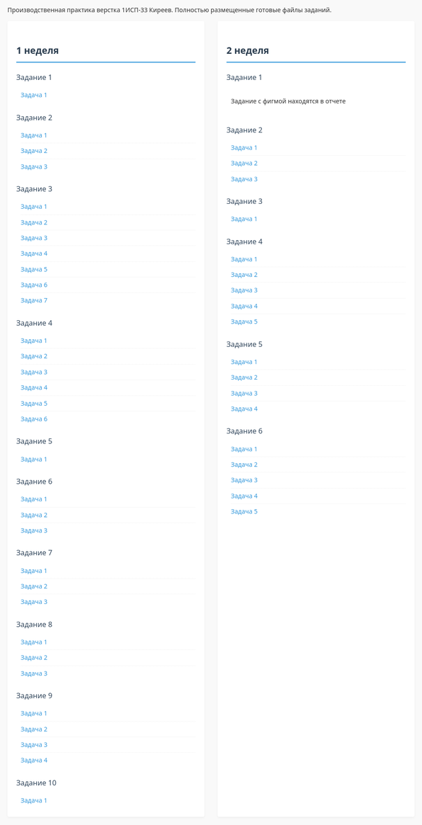 Производственная практика верстка 1ИСП-33 Киреев.
Полностью размещенные готовые файлы заданий.
<html>
<head>
    <title>Задания по неделям практика</title>
    <style>
        :root {
            --primary-color: #2c3e50;
            --secondary-color: #34495e;
            --accent-color: #3498db;
            --text-color: #333;
            --light-gray: #f5f5f5;
            --border-radius: 4px;
        }
        body {
            font-family: 'Segoe UI', Tahoma, Geneva, Verdana, sans-serif;
            line-height: 1.6;
            color: var(--text-color);
            max-width: 1200px;
            margin: 0 auto;
            padding: 20px;
            background-color: #f9f9f9;
        }
        h2 {
            color: var(--primary-color);
            padding-bottom: 8px;
            border-bottom: 2px solid var(--accent-color);
            margin-top: 30px;
        }
        h3 {
            color: var(--secondary-color);
            margin: 20px 0 10px 0;
            font-weight: 500;
        }
        .weeks-container {
            display: flex;
            gap: 30px;
            flex-wrap: wrap;
        }
        .week {
            flex: 1;
            min-width: 300px;
            background: white;
            padding: 20px;
            border-radius: var(--border-radius);
            box-shadow: 0 2px 5px rgba(0,0,0,0.05);
        }
        .subtasks {
            margin-left: 10px;
        }
        .subtasks div {
            padding: 6px 0;
            border-bottom: 1px dotted #eee;
        }
        .subtasks div:last-child {
            border-bottom: none;
        }
        a {
            color: var(--accent-color);
            text-decoration: none;
            transition: color 0.2s;
        }
        a:hover {
            color: var(--primary-color);
            text-decoration: underline;
        }
        @media (max-width: 768px) {
            .weeks-container {
                flex-direction: column;
                gap: 20px;
            }
            .week {
                min-width: auto;
            }
        }
    </style>
</head>
<body>
    <div class="weeks-container">
        <div class="week">
            <h2>1 неделя</h2>
            <h3>Задание 1</h3>
            <div class="subtasks">
                <div><a href="https://github.com/xiiizwi/praktika_/tree/main/No1/zadanie1.html">Задача 1</a></div>
            </div>
            <h3>Задание 2</h3>
            <div class="subtasks">
                <div><a href="https://github.com/xiiizwi/praktika_/blob/main/No2/zadanie1.2.1.html">Задача 1</a></div>
                <div><a href="https://github.com/xiiizwi/praktika_/blob/main/No2/zadanie1.2.2.html">Задача 2</a></div>
                <div><a href="https://github.com/xiiizwi/praktika_/blob/main/No2/zadanie1.2.3.html">Задача 3</a></div>
            </div>
            <h3>Задание 3</h3>
            <div class="subtasks">
                <div><a href="https://github.com/xiiizwi/praktika_/blob/main/No3/zadanie1.html">Задача 1</a></div>
                <div><a href="https://github.com/xiiizwi/praktika_/blob/main/No3/zadanie2.html">Задача 2</a></div>
                <div><a href="https://github.com/xiiizwi/praktika_/blob/main/No3/zadanie3.html">Задача 3</a></div>
                <div><a href="https://github.com/xiiizwi/praktika_/blob/main/No3/zadanie4.html">Задача 4</a></div>
                <div><a href="https://github.com/xiiizwi/praktika_/blob/main/No3/zadanie5.html">Задача 5</a></div>
                <div><a href="https://github.com/xiiizwi/praktika_/blob/main/No3/zadanie6.html">Задача 6</a></div>
                <div><a href="https://github.com/xiiizwi/praktika_/blob/main/No3/zadanie7.html">Задача 7</a></div>
            </div>
            <h3>Задание 4</h3>
            <div class="subtasks">
                <div><a href="https://github.com/xiiizwi/praktika_/blob/main/No4/zadanie1.html">Задача 1</a></div>
                <div><a href="https://github.com/xiiizwi/praktika_/blob/main/No4/zadanie2.html">Задача 2</a></div>
                <div><a href="https://github.com/xiiizwi/praktika_/blob/main/No4/zadanie3.html">Задача 3</a></div>
                <div><a href="https://github.com/xiiizwi/praktika_/blob/main/No4/zadanie4.html">Задача 4</a></div>
                <div><a href="https://github.com/xiiizwi/praktika_/blob/main/No4/zadanie5.html">Задача 5</a></div>
                <div><a href="https://github.com/xiiizwi/praktika_/blob/main/No4/zadanie6.html">Задача 6</a></div>
            </div>
            <h3>Задание 5</h3>
            <div class="subtasks">
                <div><a href="https://github.com/xiiizwi/praktika_/blob/main/No5/zadanie1.html">Задача 1</a></div>
            </div>
            <h3>Задание 6</h3>
            <div class="subtasks">
                <div><a href="https://github.com/xiiizwi/praktika_/blob/main/No6/zadanie1.html">Задача 1</a></div>
                <div><a href="https://github.com/xiiizwi/praktika_/blob/main/No6/zadanie2.html">Задача 2</a></div>
                <div><a href="https://github.com/xiiizwi/praktika_/blob/main/No6/zadanie3.html">Задача 3</a></div>
            </div>
            <h3>Задание 7</h3>
            <div class="subtasks">
                <div><a href="https://github.com/xiiizwi/praktika_/blob/main/No7/zadanie3.html">Задача 1</a></div>
                <div><a href="https://github.com/xiiizwi/praktika_/blob/main/No7/zadanie3.html">Задача 2</a></div>
                <div><a href="https://github.com/xiiizwi/praktika_/blob/main/No7/zadanie3.html">Задача 3</a></div>
            </div>
            <h3>Задание 8</h3>
            <div class="subtasks">
                <div><a href="https://github.com/xiiizwi/praktika_/blob/main/No8/zadanie1.html">Задача 1</a></div>
                <div><a href="https://github.com/xiiizwi/praktika_/blob/main/No8/zadanie2">Задача 2</a></div>
                <div><a href="https://github.com/xiiizwi/praktika_/blob/main/No8/zadanie3">Задача 3</a></div>
            </div>
            <h3>Задание 9</h3>
            <div class="subtasks">
                <div><a href="https://github.com/xiiizwi/praktika_/blob/main/No9/zadanie1.html">Задача 1</a></div>
                <div><a href="https://github.com/xiiizwi/praktika_/blob/main/No9/zadanie2.html">Задача 2</a></div>
                <div><a href="https://github.com/xiiizwi/praktika_/blob/main/No9/zadanie3.html">Задача 3</a></div>
                <div><a href="https://github.com/xiiizwi/praktika_/blob/main/No9/zadanie4.html">Задача 4</a></div>
            </div>
            <h3>Задание 10</h3>
            <div class="subtasks">
                <div><a href="https://github.com/xiiizwi/praktika_/blob/main/N10/zadanie1.html">Задача 1</a></div>
            </div>
        </div>
        <div class="week">
            <h2>2 неделя</h2>
            <h3>Задание 1</h3>
            <div class="subtasks">
                <div><p>Задание с фигмой находятся в отчете</p></div>
            </div>
            <h3>Задание 2</h3>
            <div class="subtasks">
                <div><a href="https://github.com/xiiizwi/praktika_/blob/main/Week2/No2/zadanie1.html">Задача 1</a></div>
                <div><a href="https://github.com/xiiizwi/praktika_/blob/main/Week2/No2/zadanie2.html">Задача 2</a></div>
                <div><a href="https://github.com/xiiizwi/praktika_/blob/main/Week2/No2/zadanie3.html">Задача 3</a></div>
            </div>
            <h3>Задание 3</h3>
            <div class="subtasks">
                <div><a href="https://github.com/xiiizwi/praktika_/blob/main/Week2/No3/zadanie1.html">Задача 1</a></div>
            </div>
            <h3>Задание 4</h3>
            <div class="subtasks">
                <div><a href="https://github.com/xiiizwi/praktika_/blob/main/Week2/No4/zadanie1.html">Задача 1</a></div>
                <div><a href="https://github.com/xiiizwi/praktika_/blob/main/Week2/No4/zadanie2.html">Задача 2</a></div>
                <div><a href="https://github.com/xiiizwi/praktika_/blob/main/Week2/No4/zadanie3.html">Задача 3</a></div>
                <div><a href="https://github.com/xiiizwi/praktika_/blob/main/Week2/No4/zadanie4.html">Задача 4</a></div>
                <div><a href="https://github.com/xiiizwi/praktika_/blob/main/Week2/No4/zadanie5.html">Задача 5</a></div>
            </div>
            <h3>Задание 5</h3>
            <div class="subtasks">
                <div><a href="https://github.com/xiiizwi/praktika_/blob/main/Week2/No5/zadanie1.html">Задача 1</a></div>
                <div><a href="https://github.com/xiiizwi/praktika_/blob/main/Week2/No5/zadanie2.html">Задача 2</a></div>
                <div><a href="https://github.com/xiiizwi/praktika_/blob/main/Week2/No5/zadanie3.html">Задача 3</a></div>
                <div><a href="https://github.com/xiiizwi/praktika_/blob/main/Week2/No5/zadanie4.html">Задача 4</a></div>
            </div>
            <h3>Задание 6</h3>
            <div class="subtasks">
                <div><a href="https://github.com/xiiizwi/praktika_/blob/main/Week2/No6/zadanie1.html">Задача 1</a></div>
                <div><a href="https://github.com/xiiizwi/praktika_/blob/main/Week2/No6/zadanie2.html">Задача 2</a></div>
                <div><a href="https://github.com/xiiizwi/praktika_/blob/main/Week2/No6/zadanie3.html">Задача 3</a></div>
                <div><a href="https://github.com/xiiizwi/praktika_/blob/main/Week2/No6/zadanie4.html">Задача 4</a></div>
                <div><a href="https://github.com/xiiizwi/praktika_/blob/main/Week2/No6/zadanie5.html">Задача 5</a></div>
            </div>
        </div>
</body>
</html>
